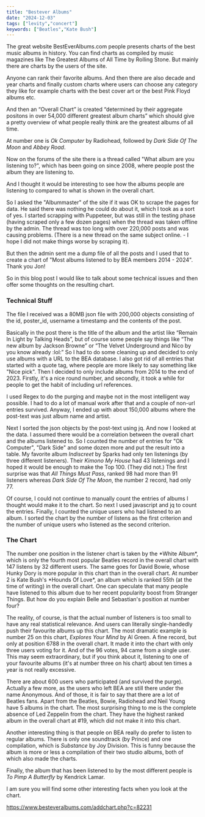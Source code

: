 ```yaml
---
title: "Bestever Albums"
date: "2024-12-03"
tags: ["levity","concert"]
keywords: ["Beatles","Kate Bush"]
---
```

The great website BestEverAlbums.com people presents charts of the best music albums in history. You can find charts as compiled by music magazines like The Greatest Albums of All Time by Rolling Stone. But mainly there are charts by the users of the site. 

Anyone can rank their favorite albums. And then there are also decade and year charts and finally custom charts where users can choose any category they like for example charts with the best cover art or the best Pink Floyd albums etc.

And then an “Overall Chart” is created “determined by their aggregate positons in over 54,000 different greatest album charts” which should give a pretty overview of what people really think are the greatest albums of all time.

At number one is *Ok Computer* by Radiohead, followed by *Dark Side Of The Moon* and *Abbey Road*.

Now on the forums of the site there is a thread called "What album are you listening to?", which has been going on since 2008, where people post the album they are listening to.

And I thought it would be interesting to see how the albums people are listening to compared to what is shown in the overall chart. 

So I asked the "Albummaster" of the site if it was OK to scrape the pages for data. He said there was nothing he could do about it, which I took as a sort of yes. I started scrapping with Puppeteer, but was still in the testing phase (having scraped only a few dozen pages) when the thread was taken offline by the admin. The thread was too long with over 220,000 posts and was causing problems. (There is a new thread on the same subject online. - I hope I did not make things worse by scraping it).

But then the admin sent me a dump file of all the posts and I used that to create a chart of "Most albums listened to by BEA members 2014 - 2024". Thank you Jon!

So in this blog post I would like to talk about some technical issues and then offer some thoughts on the resulting chart.

<h3>Technical Stuff</h3>

The file I received was a 80MB json file with 200,000 objects consisting of the id, poster_id, username a timestamp and the contents of the post.

Basically in the post there is the title of the album and the artist like “Remain In Light by Talking Heads”, but of course some people say things like “The new album by Jackson Browne” or “The Velvet Underground and Nico by you know already  :lol:”  So I had to do some cleaning up and decided to only use albums with a URL to the BEA database. I also got rid of all entries that started with a quote tag, where people are more likely to say something like "Nice pick". Then I decided to only include albums from 2014 to the end of 2023. Firstly, it's a nice round number, and secondly, it took a while for people to get the habit of including url references. 

I used Regex to do the purging and maybe not in the most intelligent way possible. I had to do a lot of manual work after that and a couple of non-url entries survived. Anyway, I ended up with about 150,000 albums where the post-text was just album name and artist.

Next I sorted the json objects by the post-text using jq. And now I looked at the data. I assumed there would be a correlation between the overall chart and the albums listened to. So I counted the number of entries for "Ok Computer", "Dark Side" and some dozen more and put the result into a table. My favorite album *Indiscreet* by Sparks had only ten listenings (by three different listeners). Their *Kimono My House* had 43 listenings and I hoped it would be enough to make the Top 100. (They did not.) The first surprise was that *All Things Must Pass*, ranked 98 had more than 91 listeners whereas *Dark Side Of The Moon*, the number 2 record, had only 77.

Of course, I could not continue to manually count the entries of albums I thought would make it to the chart. So next I used javascript and jq to count the entries. Finally, I counted the unique users who had listened to an album. I sorted the chart by the number of listens as the first criterion and the number of unique users who listened as the second criterion.

<h3>The Chart</h3>
The number one position in the listener chart is taken by the *White Album*, which is only the fourth most popular Beatles record in the overall chart with 147 listens by 32 different users. The same goes for David Bowie, whose Hunky Dory is more popular in this chart than in the overall chart. At number 2 is Kate Bush's *Hounds Of Love*, an album which is ranked 55th (at the time of writing) in the overall chart. One can speculate that many people have listened to this album due to her recent popularity boost from Stranger Things. But how do you explain Belle and Sebastian's position at number four?

The reality, of course, is that the actual number of listeners is too small to have any real statistical relevance. And users can literally single-handedly push their favourite albums up this chart. The most dramatic example is number 25 on this chart, *Explores Your Mind* by Al Green. A fine record, but only at position 6788 in the overall chart. It made it into the chart with only three users voting for it. And of the 96 votes, 94 came from a single user. This may seem extraordinary, but if you think about it, listening to one of your favourite albums (it's at number three on his chart) about ten times a year is not really excessive.

There are about 600 users who participated (and survived the purge). Actually a few more, as the users who left BEA are still there under the name Anonymous. And of those, it is fair to say that there are a lot of Beatles fans. Apart from the Beatles, Bowie, Radiohead and Neil Young have 5 albums in the chart. The most surprising thing to me is the complete absence of Led Zeppelin from the chart. They have the highest ranked album in the overall chart at #19, which did not make it into this chart.

Another interesting thing is that people on BEA really do prefer to listen to regular albums. There is only one soundtrack (by Prince) and one compilation, which is *Substance* by Joy Division. This is funny because the album is more or less a compilation of their two studio albums, both of which also made the charts.

Finally, the album that has been listened to by the most different people is *To Pimp A Butterfly* by Kendrick Lamar.

I am sure you will find some other interesting facts when you look at the chart.

https://www.besteveralbums.com/addchart.php?c=82231

